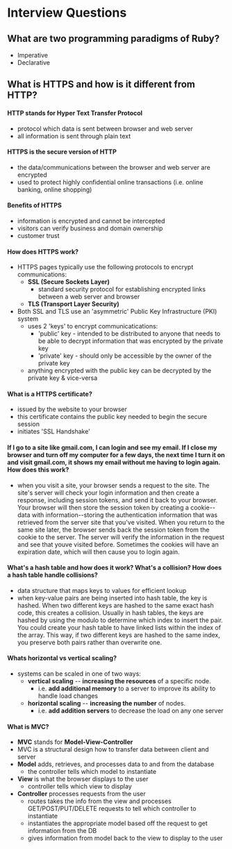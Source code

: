 # Interview Questions

## What are two programming paradigms of Ruby?
* Imperative
* Declarative

## What is HTTPS and how is it different from HTTP?
#### HTTP stands for Hyper Text Transfer Protocol
  * protocol which data is sent between browser and web server
  * all information is sent through plain text
#### HTTPS is the secure version of HTTP
  * the data/communications between the browser and web server are encrypted
  * used to protect highly confidential online transactions (i.e. online banking, online shopping)
#### Benefits of HTTPS
  * information is encrypted and cannot be intercepted
  * visitors can verify business and domain ownership
  * customer trust
#### How does HTTPS work?
  * HTTPS pages typically use the following protocols to encrypt communications:
    * **SSL (Secure Sockets Layer)**
      * standard security protocol for establishing encrypted links between a web server and browser
    * **TLS (Transport Layer Security)**
  * Both SSL and TLS use an 'asymmetric' Public Key Infrastructure (PKI) system
    * uses 2 'keys' to encrypt communicatications:
      * 'public' key - intended to be distributed to anyone that needs to be able to decrypt information that was encrypted by the private key
      * 'private' key - should only be accessible by the owner of the private key
    * anything encrypted with the public key can be decrypted by the private key & vice-versa

#### What is a HTTPS certificate?
  * issued by the website to your browser
  * this certificate contains the public key needed to begin the secure session
  * initiates 'SSL Handshake'

#### If I go to a site like gmail.com, I can login and see my email. If I close my browser and turn off my computer for a few days, the next time I turn it on and visit gmail.com, it shows my email without me having to login again. How does this work?
* when you visit a site, your browser sends a request to the site. The site's server will check your login information and then create a response, including session tokens, and send it back to your browser. Your browser will then store the session token by creating a cookie--data with information--storing the authentication information that was retrieved from the server site that you've visited. When you return to the same site later, the browser sends back the session token from the cookie to the server. The server will verify the information in the request and see that youve visited before. Sometimes the cookies will have an expiration date, which will then cause you to login again.

#### What's a hash table and how does it work? What's a collision? How does a hash table handle collisions?
* data structure that maps keys to values for efficient lookup
* when key-value pairs are being inserted into hash table, the key is hashed. When two different keys are hashed to the same exact hash code, this creates a collision. Usually in hash tables, the keys are hashed by using the modulo to determine which index to insert the pair. You could create your hash table to have linked lists within the index of the array. This way, if two different keys are hashed to the same index, you preserve both pairs rather than overwrite one.

#### Whats horizontal vs vertical scaling?
* systems can be scaled in one of two ways:
  * **vertical scaling** -- **increasing the resources** of a specific node.
    * i.e. **add additional memory** to a server to improve its ability to handle load changes
  * **horizontal scaling** -- **increasing the number** of nodes. 
    * i.e. **add addition servers** to decrease the load on any one server

#### What is MVC?
* **MVC** stands for **Model-View-Controller**
* MVC is a structural design how to transfer data between client and server
* **Model** adds, retrieves, and processes data to and from the database
  * the controller tells which model to instantiate
* **View** is what the browser displays to the user
  * controller tells which view to display
* **Controller** processes requests from the user
  * routes takes the info from the view and processes GET/POST/PUT/DELETE requests to tell which controller to instantiate
  * instantiates the appropriate model based off the request to get information from the DB
  * gives information from model back to the view to display to the user